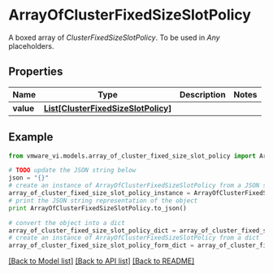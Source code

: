 # ArrayOfClusterFixedSizeSlotPolicy

A boxed array of *ClusterFixedSizeSlotPolicy*. To be used in *Any* placeholders. 

## Properties
Name | Type | Description | Notes
------------ | ------------- | ------------- | -------------
**value** | [**List[ClusterFixedSizeSlotPolicy]**](ClusterFixedSizeSlotPolicy.md) |  | 

## Example

```python
from vmware_vi.models.array_of_cluster_fixed_size_slot_policy import ArrayOfClusterFixedSizeSlotPolicy

# TODO update the JSON string below
json = "{}"
# create an instance of ArrayOfClusterFixedSizeSlotPolicy from a JSON string
array_of_cluster_fixed_size_slot_policy_instance = ArrayOfClusterFixedSizeSlotPolicy.from_json(json)
# print the JSON string representation of the object
print ArrayOfClusterFixedSizeSlotPolicy.to_json()

# convert the object into a dict
array_of_cluster_fixed_size_slot_policy_dict = array_of_cluster_fixed_size_slot_policy_instance.to_dict()
# create an instance of ArrayOfClusterFixedSizeSlotPolicy from a dict
array_of_cluster_fixed_size_slot_policy_form_dict = array_of_cluster_fixed_size_slot_policy.from_dict(array_of_cluster_fixed_size_slot_policy_dict)
```
[[Back to Model list]](../README.md#documentation-for-models) [[Back to API list]](../README.md#documentation-for-api-endpoints) [[Back to README]](../README.md)


